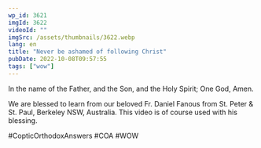 ```yaml
---
wp_id: 3621
imgId: 3622
videoId: ""
imgSrc: /assets/thumbnails/3622.webp
lang: en
title: "Never be ashamed of following Christ"
pubDate: 2022-10-08T09:57:55
tags: ["wow"]
---
```


<p>In the name of the Father, and the Son, and the Holy Spirit; One God, Amen. </p>
<p>We are blessed to learn from our beloved Fr. Daniel Fanous from St. Peter & St. Paul, Berkeley NSW, Australia. This video is of course used with his blessing.</p>
<p>#CopticOrthodoxAnswers​ #COA​ #WOW​</p>
